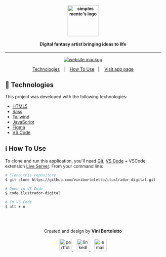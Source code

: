 <h4 align="center">
  <img width="100px" alt="simples mente's logo" src="https://i.imgur.com/HCejzh1.png" />
  <br /><br />
  Digital fantasy artist bringing ideas to life
</h4>

<hr />

<p align="center">
  <a href="https://ilustrador-digital.netlify.app/">
      <img alt="website mockup" src="https://i.imgur.com/IgQUSoB.png" />    
  </a>
</p>

<p align="center">
  <a href="#rocket-technologies">Technologies</a>&nbsp;&nbsp;&nbsp;|&nbsp;&nbsp;&nbsp;
  <a href="#information_source-how-to-use">How To Use</a>&nbsp;&nbsp;&nbsp;|&nbsp;&nbsp;&nbsp;
  <a href="https://ilustrador-digital.netlify.app/">Visit app page</a>
</p>

## :rocket: Technologies

This project was developed with the following technologies:

-  [HTML5](https://developer.mozilla.org/en-US/docs/Web/Guide/HTML/HTML5)
-  [Sass](https://sass-lang.com/)
-  [Tailwind](https://www.tailwindapp.com/)
-  [JavaScript](https://developer.mozilla.org/en-US/docs/Web/JavaScript)
-  [Figma](https://figma.com/)
-  [VS Code](https://code.visualstudio.com/)

## :information_source: How To Use

To clone and run this application, you'll need [Git](https://git-scm.com),  [VS Code](https://code.visualstudio.com/) + VSCode extension [Live Server](https://marketplace.visualstudio.com/items?itemName=ritwickdey.LiveServer). From your command line:

```bash
# Clone this repository
$ git clone https://github.com/vinibortoletto/ilustrador-digital.git

# Open in VS Code
$ code ilustrador-digital

# In VS Code
$ alt + o

```

<br/><br/>

<p align="center">
  Created and design by <b>Vini Bortoletto</b>
  <br/><br/>
  
  <a href="https://vinibortoletto.github.io/portfolio">
    <img alt="portfolio" height="40px" src="https://i.imgur.com/vy4IHim.png" />
  </a>
  &nbsp;&nbsp;
  <a href="https://www.linkedin.com/in/vinicius-bortoletto/">
    <img alt="linkedIn" height="40px" src="https://iconmonstr.com/wp-content/g/gd/makefg.php?i=../assets/preview/2012/png/iconmonstr-linkedin-5.png&r=0&g=0&b=0" />
  </a>
  &nbsp;&nbsp;
  <a href="mailto:ovinibortoletto@gmail.com?subject=website contact">
    <img alt="email" height="40px" src="https://cdns.iconmonstr.com/wp-content/assets/preview/2012/240/iconmonstr-email-11.png" />
  </a>
</p>

